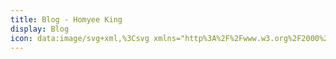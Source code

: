 ```yaml
---
title: Blog - Homyee King
display: Blog
icon: data:image/svg+xml,%3Csvg xmlns="http%3A%2F%2Fwww.w3.org%2F2000%2Fsvg" width="256" height="295" viewBox="0 0 256 295"%3E%3Cdefs%3E%3ClinearGradient id="logosLinuxTux0" x1="48.548%25" x2="51.047%25" y1="115.276%25" y2="41.364%25"%3E%3Cstop offset="0%25" stop-color="%23FFEED7"%2F%3E%3Cstop offset="100%25" stop-color="%23BDBFC2"%2F%3E%3C%2FlinearGradient%3E%3ClinearGradient id="logosLinuxTux1" x1="54.407%25" x2="46.175%25" y1="2.404%25" y2="90.542%25"%3E%3Cstop offset="0%25" stop-color="%23FFF" stop-opacity=".8"%2F%3E%3Cstop offset="100%25" stop-color="%23FFF" stop-opacity="0"%2F%3E%3C%2FlinearGradient%3E%3ClinearGradient id="logosLinuxTux2" x1="51.86%25" x2="47.947%25" y1="88.248%25" y2="9.748%25"%3E%3Cstop offset="0%25" stop-color="%23FFEED7"%2F%3E%3Cstop offset="100%25" stop-color="%23BDBFC2"%2F%3E%3C%2FlinearGradient%3E%3ClinearGradient id="logosLinuxTux3" x1="49.925%25" x2="49.924%25" y1="85.49%25" y2="13.811%25"%3E%3Cstop offset="0%25" stop-color="%23FFEED7"%2F%3E%3Cstop offset="100%25" stop-color="%23BDBFC2"%2F%3E%3C%2FlinearGradient%3E%3ClinearGradient id="logosLinuxTux4" x1="53.901%25" x2="45.956%25" y1="3.102%25" y2="93.895%25"%3E%3Cstop offset="0%25" stop-color="%23FFF" stop-opacity=".65"%2F%3E%3Cstop offset="100%25" stop-color="%23FFF" stop-opacity="0"%2F%3E%3C%2FlinearGradient%3E%3ClinearGradient id="logosLinuxTux5" x1="45.593%25" x2="54.811%25" y1="5.475%25" y2="93.524%25"%3E%3Cstop offset="0%25" stop-color="%23FFF" stop-opacity=".65"%2F%3E%3Cstop offset="100%25" stop-color="%23FFF" stop-opacity="0"%2F%3E%3C%2FlinearGradient%3E%3ClinearGradient id="logosLinuxTux6" x1="49.984%25" x2="49.984%25" y1="89.845%25" y2="40.632%25"%3E%3Cstop offset="0%25" stop-color="%23FFEED7"%2F%3E%3Cstop offset="100%25" stop-color="%23BDBFC2"%2F%3E%3C%2FlinearGradient%3E%3ClinearGradient id="logosLinuxTux7" x1="53.505%25" x2="42.746%25" y1="99.975%25" y2="23.545%25"%3E%3Cstop offset="0%25" stop-color="%23FFEED7"%2F%3E%3Cstop offset="100%25" stop-color="%23BDBFC2"%2F%3E%3C%2FlinearGradient%3E%3ClinearGradient id="logosLinuxTux8" x1="49.841%25" x2="50.241%25" y1="13.229%25" y2="94.673%25"%3E%3Cstop offset="0%25" stop-color="%23FFF" stop-opacity=".8"%2F%3E%3Cstop offset="100%25" stop-color="%23FFF" stop-opacity="0"%2F%3E%3C%2FlinearGradient%3E%3ClinearGradient id="logosLinuxTux9" x1="49.927%25" x2="50.727%25" y1="37.327%25" y2="92.782%25"%3E%3Cstop offset="0%25" stop-color="%23FFF" stop-opacity=".65"%2F%3E%3Cstop offset="100%25" stop-color="%23FFF" stop-opacity="0"%2F%3E%3C%2FlinearGradient%3E%3ClinearGradient id="logosLinuxTuxa" x1="49.876%25" x2="49.876%25" y1="2.299%25" y2="81.204%25"%3E%3Cstop offset="0%25" stop-color="%23FFF" stop-opacity=".65"%2F%3E%3Cstop offset="100%25" stop-color="%23FFF" stop-opacity="0"%2F%3E%3C%2FlinearGradient%3E%3ClinearGradient id="logosLinuxTuxb" x1="49.833%25" x2="49.824%25" y1="2.272%25" y2="71.799%25"%3E%3Cstop offset="0%25" stop-color="%23FFF" stop-opacity=".65"%2F%3E%3Cstop offset="100%25" stop-color="%23FFF" stop-opacity="0"%2F%3E%3C%2FlinearGradient%3E%3ClinearGradient id="logosLinuxTuxc" x1="53.467%25" x2="38.949%25" y1="48.921%25" y2="98.1%25"%3E%3Cstop offset="0%25" stop-color="%23FFA63F"%2F%3E%3Cstop offset="100%25" stop-color="%23FF0"%2F%3E%3C%2FlinearGradient%3E%3ClinearGradient id="logosLinuxTuxd" x1="52.373%25" x2="47.579%25" y1="143.009%25" y2="-64.622%25"%3E%3Cstop offset="0%25" stop-color="%23FFEED7"%2F%3E%3Cstop offset="100%25" stop-color="%23BDBFC2"%2F%3E%3C%2FlinearGradient%3E%3ClinearGradient id="logosLinuxTuxe" x1="30.581%25" x2="65.887%25" y1="34.024%25" y2="89.175%25"%3E%3Cstop offset="0%25" stop-color="%23FFA63F"%2F%3E%3Cstop offset="100%25" stop-color="%23FF0"%2F%3E%3C%2FlinearGradient%3E%3ClinearGradient id="logosLinuxTuxf" x1="59.572%25" x2="48.361%25" y1="-17.216%25" y2="66.118%25"%3E%3Cstop offset="0%25" stop-color="%23FFF" stop-opacity=".65"%2F%3E%3Cstop offset="100%25" stop-color="%23FFF" stop-opacity="0"%2F%3E%3C%2FlinearGradient%3E%3ClinearGradient id="logosLinuxTuxg" x1="47.769%25" x2="51.373%25" y1="1.565%25" y2="104.313%25"%3E%3Cstop offset="0%25" stop-color="%23FFF" stop-opacity=".65"%2F%3E%3Cstop offset="100%25" stop-color="%23FFF" stop-opacity="0"%2F%3E%3C%2FlinearGradient%3E%3ClinearGradient id="logosLinuxTuxh" x1="43.55%25" x2="57.114%25" y1="4.533%25" y2="92.827%25"%3E%3Cstop offset="0%25" stop-color="%23FFF" stop-opacity=".65"%2F%3E%3Cstop offset="100%25" stop-color="%23FFF" stop-opacity="0"%2F%3E%3C%2FlinearGradient%3E%3ClinearGradient id="logosLinuxTuxi" x1="49.733%25" x2="50.558%25" y1="17.609%25" y2="99.385%25"%3E%3Cstop offset="0%25" stop-color="%23FFA63F"%2F%3E%3Cstop offset="100%25" stop-color="%23FF0"%2F%3E%3C%2FlinearGradient%3E%3ClinearGradient id="logosLinuxTuxj" x1="50.17%25" x2="49.68%25" y1="2.89%25" y2="94.17%25"%3E%3Cstop offset="0%25" stop-color="%23FFF" stop-opacity=".65"%2F%3E%3Cstop offset="100%25" stop-color="%23FFF" stop-opacity="0"%2F%3E%3C%2FlinearGradient%3E%3Cfilter id="logosLinuxTuxk" width="200%25" height="200%25" x="-50%25" y="-50%25" filterUnits="objectBoundingBox"%3E%3CfeOffset in="SourceAlpha" result="shadowOffsetOuter1"%2F%3E%3CfeGaussianBlur in="shadowOffsetOuter1" result="shadowBlurOuter1" stdDeviation="6.5"%2F%3E%3C%2Ffilter%3E%3C%2Fdefs%3E%3Cg fill="none"%3E%3Cpath fill="%23000" fill-opacity=".2" d="M235.125 249.359c0 17.355-52.617 31.497-117.54 31.497S.044 266.806.044 249.359c0-17.356 52.618-31.498 117.54-31.498c64.924 0 117.45 14.142 117.541 31.498Z" filter="url(%23logosLinuxTuxk)" transform="translate(10)"%2F%3E%3Cpath fill="%23000" d="M63.213 215.474c-11.387-16.346-13.591-69.606 12.947-102.39C89.292 97.383 92.69 86.455 93.7 71.67c.734-16.805-11.846-66.851 35.537-70.616c48.027-3.857 45.364 43.526 45.088 68.596c-.183 21.12 15.52 33.15 26.355 49.68c19.927 30.303 18.274 82.461-3.765 110.745c-27.916 35.354-51.791 20.018-67.678 21.304c-29.752 1.745-30.762 17.54-66.024-35.905Z"%2F%3E%3Cpath fill="url(%23logosLinuxTux0)" d="M169.1 122.451c8.265 7.622 29.661 41.69-4.224 62.995c-11.937 7.438 10.653 35.721 21.488 22.039c19.193-24.61 6.98-63.913-4.591-77.963c-7.714-9.917-19.651-13.774-12.672-7.07Z" transform="translate(10)"%2F%3E%3Cpath fill="%23000" stroke="%23000" stroke-width=".977" d="M176.805 117.86c13.59 11.02 38.292 49.587 2.204 74.748c-11.846 7.806 10.468 32.508 23.049 19.927c43.618-43.894-1.102-94.308-16.53-111.664c-13.774-15.151-25.987 3.49-8.723 16.989Z"%2F%3E%3Cpath fill="url(%23logosLinuxTux1)" d="M147.245 25.02c-.459 12.581-14.325 23.51-30.946 24.52c-16.621 1.01-29.66-8.54-29.202-21.121c.46-12.581 14.326-23.509 30.947-24.519c16.62-.918 29.66 8.54 29.201 21.12Z" transform="translate(10)"%2F%3E%3Cpath fill="url(%23logosLinuxTux2)" d="M107.483 54.957c.46 8.173-3.397 15.06-8.723 15.335c-5.326.276-10.01-6.06-10.469-14.233c-.459-8.173 3.398-15.06 8.724-15.335c5.326-.276 10.01 6.06 10.468 14.233Z" transform="translate(10)"%2F%3E%3Cpath fill="url(%23logosLinuxTux3)" d="M117.125 55.6c.184 9.458 6.337 16.988 13.683 16.805c7.346-.184 13.131-7.99 12.948-17.54c-.184-9.458-6.336-16.988-13.683-16.804c-7.346.183-13.223 8.08-12.948 17.539Z" transform="translate(10)"%2F%3E%3Cpath fill="%23000" d="M133.186 57.712c-.092 5.234 2.48 9.458 5.877 9.458c3.306 0 6.153-4.224 6.245-9.366c.091-5.234-2.48-9.459-5.878-9.459c-3.397 0-6.152 4.225-6.244 9.367Zm-21.212.092c.459 4.316-1.194 7.989-3.582 8.356c-2.387.276-4.683-2.938-5.142-7.254c-.46-4.316 1.194-7.99 3.581-8.357c2.388-.275 4.684 2.939 5.143 7.255Z"%2F%3E%3Cpath fill="url(%23logosLinuxTux4)" d="M124.564 54.773c-.276 2.939 1.102 5.326 3.03 5.51c1.928.184 3.765-2.112 4.04-4.959c.276-2.938-1.102-5.326-3.03-5.51c-1.928-.183-3.765 2.113-4.04 4.96Z" transform="translate(10)"%2F%3E%3Cpath fill="url(%23logosLinuxTux5)" d="M99.953 55.508c.276 2.388-.734 4.5-2.203 4.683c-1.47.184-2.847-1.653-3.123-4.132c-.275-2.388.735-4.5 2.204-4.683c1.47-.184 2.847 1.744 3.122 4.132Z" transform="translate(10)"%2F%3E%3Cpath fill="url(%23logosLinuxTux6)" d="M71.027 145.684c6.52-14.785 20.386-40.772 20.662-60.883c0-15.978 47.843-19.835 51.7-3.856c3.856 15.978 13.59 39.853 19.834 51.424c6.245 11.478 24.335 48.118 5.051 80.074c-17.356 28.284-69.973 50.69-98.073-3.856c-9.55-18.917-7.806-42.333.826-62.903Z" transform="translate(10)"%2F%3E%3Cpath fill="url(%23logosLinuxTux7)" d="M65.15 134.664c-5.601 10.56-17.172 38.293 11.112 53.445c30.395 16.162 30.303 49.312-6.245 33.517c-33.425-14.233-18.641-71.902-9.274-85.676c6.06-9.642 15.243-21.488 4.407-1.286Z" transform="translate(10)"%2F%3E%3Cpath fill="%23000" stroke="%23000" stroke-width="1.25" d="M79.925 122.727c-8.907 14.509-30.211 48.669-1.652 66.484c38.384 23.6 27.548 47.108-7.53 25.895c-49.404-29.568-5.97-89.257 13.774-112.03c22.59-25.529 4.316 4.683-4.592 19.65Z"%2F%3E%3Cpath fill="url(%23logosLinuxTux8)" d="M156.428 151.285c0 16.162-15.519 37.1-42.15 36.916c-27.456.183-39.118-20.754-39.118-36.916c0-16.161 18.182-29.293 40.588-29.293c22.498.092 40.68 13.132 40.68 29.293Z" transform="translate(10)"%2F%3E%3Cpath fill="url(%23logosLinuxTux9)" d="M141.92 100.504c-.276 16.713-11.204 20.662-24.978 20.662c-13.775 0-23.784-2.48-24.978-20.662c0-11.387 11.203-17.998 24.978-17.998c13.774-.092 24.977 6.52 24.977 17.998Z" transform="translate(10)"%2F%3E%3Cpath fill="url(%23logosLinuxTuxa)" d="M58.63 126.216c9-13.682 28.008-34.711 3.582 2.939c-19.835 31.038-7.346 50.965-.918 56.474c18.549 16.53 17.814 27.64 3.214 18.917c-31.314-18.641-24.794-50.047-5.878-78.33Z" transform="translate(10)"%2F%3E%3Cpath fill="url(%23logosLinuxTuxb)" d="M188.936 131.818c-7.806-16.07-32.6-56.842 1.193-9.459c30.763 42.884 9.183 72.729 5.326 75.667c-3.856 2.939-16.804 8.908-13.04-1.469c3.858-10.377 22.958-30.028 6.52-64.74Z" transform="translate(10)"%2F%3E%3Cpath fill="url(%23logosLinuxTuxc)" stroke="%23E68C3F" stroke-width="6.25" d="M51.835 258.542c-20.57-10.928-50.414 2.112-39.578-27.457c2.204-6.704-3.214-16.805.275-23.325c4.133-7.989 13.04-6.244 18.366-11.57c5.234-5.51 8.54-15.06 18.366-13.59c9.734 1.468 16.254 13.406 23.049 28.099c5.05 10.468 22.865 25.253 21.672 37.007c-1.47 17.998-21.948 21.396-42.15 10.836Z" transform="translate(10)"%2F%3E%3Cpath fill="url(%23logosLinuxTuxd)" d="M201.608 189.119c-3.122 5.877-16.162 15.335-24.886 12.856c-8.815-2.388-12.856-15.795-11.111-25.988c1.653-11.386 11.111-12.03 23.05-6.336c12.855 6.336 16.712 11.662 12.947 19.468Z" transform="translate(10)"%2F%3E%3Cpath fill="url(%23logosLinuxTuxe)" stroke="%23E68C3F" stroke-width="6.251" d="M194.445 253.49c15.06-18.273 48.578-14.508 25.988-39.577c-4.775-5.418-3.306-16.989-9.183-21.947c-6.887-6.061-14.509-1.102-21.488-4.224c-6.979-3.398-14.325-9.918-22.865-5.327c-8.54 4.684-9.459 16.805-10.285 32.783c-.735 11.479-11.203 30.671-5.602 41.231c8.081 16.346 29.11 14.142 43.435-2.938Z" transform="translate(10)"%2F%3E%3Cpath fill="url(%23logosLinuxTuxf)" d="M187.925 229.064c23.325-34.435 5.97-34.16.092-36.823c-5.877-2.755-12.03-8.173-18.916-4.408c-6.888 3.857-7.255 13.775-7.439 26.814c-.275 9.367-8.08 25.07-3.397 33.793c5.693 10.193 19.467-4.591 29.66-19.376Z" transform="translate(10)"%2F%3E%3Cpath fill="url(%23logosLinuxTuxg)" d="M47.06 234.023c-34.895-22.59-18.55-30.303-13.315-33.885c6.336-4.591 6.428-13.407 14.233-12.58c7.806.826 12.397 10.468 17.631 22.406c3.857 8.54 17.264 19.927 16.254 29.753c-1.285 11.57-19.743 3.948-34.803-5.694Z" transform="translate(10)"%2F%3E%3Cpath fill="%23000" d="M209.588 188.843c-2.755 4.776-13.958 12.306-21.396 10.285c-7.622-1.928-11.112-12.672-9.55-20.753c1.377-9.183 9.55-9.642 19.834-5.05c10.928 4.958 14.326 9.182 11.112 15.518Z"%2F%3E%3Cpath fill="url(%23logosLinuxTuxh)" d="M192.058 186.18c-1.745 3.306-9.091 8.54-14.234 7.163c-5.142-1.377-7.713-8.815-6.887-14.417c.735-6.336 6.244-6.704 13.223-3.581c7.53 3.49 9.918 6.428 7.898 10.835Z" transform="translate(10)"%2F%3E%3Cpath fill="url(%23logosLinuxTuxi)" stroke="%23E68C3F" stroke-width="3.75" d="M97.107 66.344c3.673-3.398 12.58-13.774 29.477-2.939c3.122 2.02 5.693 2.204 11.662 4.775c12.03 4.96 6.336 16.897-6.52 20.937c-5.51 1.745-10.468 8.449-20.386 7.806c-8.54-.46-10.744-6.06-15.978-9.091c-9.275-5.234-10.652-12.305-5.602-16.07c5.051-3.765 6.98-5.143 7.347-5.418Z" transform="translate(10)"%2F%3E%3Cpath stroke="%23E68C3F" stroke-width="2.5" d="M148.43 75.986c-5.05.275-15.979 11.203-27.457 11.203c-11.479 0-18.366-10.652-20.11-10.652"%2F%3E%3Cpath fill="url(%23logosLinuxTuxj)" d="M102.8 65.426c1.837-1.653 7.622-6.153 15.244-1.562c1.653.919 3.306 1.929 5.693 3.306c4.867 2.847 2.48 6.98-3.398 9.55c-2.663 1.102-7.07 3.49-10.376 3.306c-3.673-.367-6.153-2.755-8.54-4.316c-4.5-2.938-4.224-5.418-2.112-7.346c1.56-1.47 3.305-2.847 3.49-2.938Z" transform="translate(10)"%2F%3E%3C%2Fg%3E%3C%2Fsvg%3E
---
```


<BlogList />
